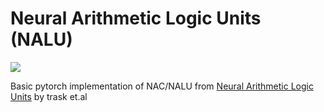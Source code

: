 # Neural Arithmetic Logic Units (NALU)


![](resources/NALU.png)

Basic pytorch implementation of NAC/NALU from [Neural Arithmetic Logic Units](https://arxiv.org/pdf/1808.00508.pdf) by trask et.al
